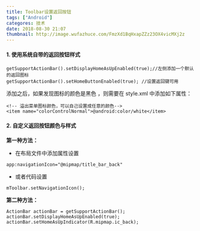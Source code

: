 ```yaml
---
title: Toolbar设置返回按钮
tags: ["Android"]
categores: 技术
date: 2018-08-30 21:07
thumbnail: http://image.wufazhuce.com/FmzXd1BqHxapZZz23OX4vicMXj2z
---
```


#### 1. 使用系统自带的返回按钮样式

```
getSupportActionBar().setDisplayHomeAsUpEnabled(true);//左侧添加一个默认的返回图标
getSupportActionBar().setHomeButtonEnabled(true); //设置返回键可用
```


添加之后，如果发现图标的颜色是黑色 ，则需要在 style.xml 中添加如下属性：

```
<!-- 溢出菜单图标颜色，可以自己设置成任意的颜色-->
<item name="colorControlNormal">@android:color/white</item>
```

#### 2. 自定义返回按钮颜色与样式

**第一种方法：**

- 在布局文件中添加属性设置
```
app:navigationIcon="@mipmap/title_bar_back"
```
- 或者代码设置

```
mToolbar.setNavigationIcon();
```

**第二种方法：**

```
ActionBar actionBar = getSupportActionBar();
actionBar.setDisplayHomeAsUpEnabled(true);
actionBar.setHomeAsUpIndicator(R.mipmap.ic_back);
```

